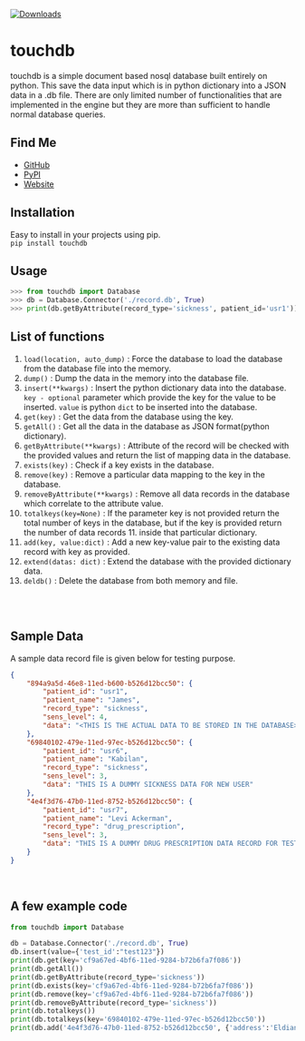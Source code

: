[![Downloads](https://pepy.tech/badge/touchdb)](https://pepy.tech/project/touchdb)
# touchdb

touchdb is a simple document based nosql database built entirely on python. This save the data input which is in python dictionary into a JSON data in a .db file.
There are only limited number of functionalities that are implemented in the engine but they are more than sufficient to handle normal database queries.
<br>
## Find Me <br>

<ul>
    <li><a href="https://github.com/KabilanMA/touchdb">GitHub</a></li>
    <li><a href="https://pypi.org/manage/project/touchdb">PyPI</a></li>
    <li><a href="https://kabilanma.github.io/touchdb/">Website</a></li>
</ul>

## Installation <br>
Easy to install in your projects using pip.<br>
`pip install touchdb`
<br>
## Usage<br>
```python
>>> from touchdb import Database
>>> db = Database.Connector('./record.db', True)
>>> print(db.getByAttribute(record_type='sickness', patient_id='usr1'))

```
## List of functions<br>
1. `load(location, auto_dump)` : Force the database to load the database from the database file into the memory.<br>
2. `dump()` : Dump the data in the memory into the database file.<br>
3. `insert(**kwargs)` : Insert the python dictionary data into the database. `key - optional` parameter which provide the key for the value to be inserted. `value` is python `dict` to be inserted into the database.<br>
4. `get(key)` : Get the data from the database using the key.<br>
5. `getAll()` : Get all the data in the database as JSON format(python dictionary).<br>
6. `getByAttribute(**kwargs)` : Attribute of the record will be checked with the provided values and return the list of mapping data in the database.<br>
7. `exists(key)` : Check if a key exists in the database.<br>
8. `remove(key)` : Remove a particular data mapping to the key in the database.<br>
9. `removeByAttribute(**kwargs)` : Remove all data records in the database which correlate to the attribute value.<br>
10. `totalkeys(key=None)` : If the parameter key is not provided return the total number of keys in the database, but if the key is provided return the number of data records 11. inside that particular dictionary.<br>
12. `add(key, value:dict)` : Add a new key-value pair to the existing data record with key as provided.<br>
13. `extend(datas: dict)` : Extend the database with the provided dictionary data.<br>
14. `deldb()` : Delete the database from both memory and file.<br>
<br>
<br>

## Sample Data
A sample data record file is given below for testing purpose.

```json
{
    "894a9a5d-46e8-11ed-b600-b526d12bcc50": {
        "patient_id": "usr1",
        "patient_name": "James",
        "record_type": "sickness",
        "sens_level": 4,
        "data": "<THIS IS THE ACTUAL DATA TO BE STORED IN THE DATABASE>"
    },
    "69840102-479e-11ed-97ec-b526d12bcc50": {
        "patient_id": "usr6",
        "patient_name": "Kabilan",
        "record_type": "sickness",
        "sens_level": 3,
        "data": "THIS IS A DUMMY SICKNESS DATA FOR NEW USER"
    },
    "4e4f3d76-47b0-11ed-8752-b526d12bcc50": {
        "patient_id": "usr7",
        "patient_name": "Levi Ackerman",
        "record_type": "drug_prescription",
        "sens_level": 3,
        "data": "THIS IS A DUMMY DRUG PRESCRIPTION DATA RECORD FOR TESTING"
    }
}
```

<br>

## A few example code<br>

```python
from touchdb import Database

db = Database.Connector('./record.db', True)
db.insert(value={'test_id':"test123"})
print(db.get(key='cf9a67ed-4bf6-11ed-9284-b72b6fa7f086'))
print(db.getAll())
print(db.getByAttribute(record_type='sickness'))
print(db.exists(key='cf9a67ed-4bf6-11ed-9284-b72b6fa7f086'))
print(db.remove(key='cf9a67ed-4bf6-11ed-9284-b72b6fa7f086'))
print(db.removeByAttribute(record_type='sickness'))
print(db.totalkeys())
print(db.totalkeys(key='69840102-479e-11ed-97ec-b526d12bcc50'))
print(db.add('4e4f3d76-47b0-11ed-8752-b526d12bcc50', {'address':'Eldian Kingdom', 'Kill count':'inf+'}))

```
